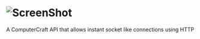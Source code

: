 ![ScreenShot](http://i.imgur.com/Pd6fcpa.png)
=======

A ComputerCraft API that allows instant socket like connections using HTTP
